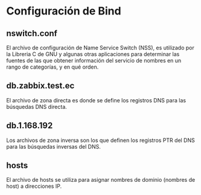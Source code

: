 # Configuración de Bind

## nswitch.conf

El archivo de configuración de Name Service Switch (NSS), es utilizado por la Libreria C de GNU y algunas otras aplicaciones para determinar las fuentes de las que obtener información del servicio de nombres en un rango de categorías, y en qué orden.

## db.zabbix.test&#46;ec

El archivo de zona directa es donde se define los registros DNS para las búsquedas DNS directa.

## db.1.168.192

Los archivos de zona inversa son los que definen los registros PTR del DNS para las búsquedas inversas del DNS.

## hosts

El archivo de hosts se utiliza para asignar nombres de dominio (nombres de host) a direcciones IP.